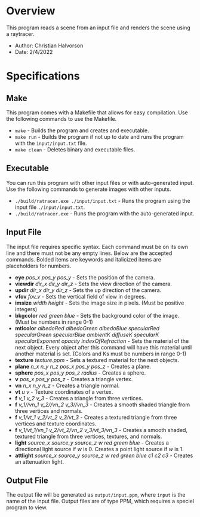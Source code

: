 # Overview
This program reads a scene from an input file and renders the scene using a raytracer.
* Author: Christian Halvorson
* Date: 2/4/2022

# Specifications

## Make
This program comes with a Makefile that allows for easy compilation. Use the following commands to use the Makefile.
* `make` - Builds the program and creates and executable.
* `make run` - Builds the program if not up to date and runs the program with the `input/input.txt` file.
* `make clean` - Deletes binary and executable files.

## Executable
You can run this program with other input files or with auto-generated input. Use the following commands to generate images with other inputs.
* `./build/ratracer.exe ./input/input.txt` - Runs the program using the input file `./input/input.txt`.
* `./build/ratracer.exe` - Runs the program with the auto-generated input.

## Input File
The input file requires specific syntax. Each command must be on its own line and there must not be any empty lines. Below are the accepted commands. Bolded items are keywords and italicized items are placeholders for numbers.
* **eye** *pos_x* *pos_y* *pos_y* - Sets the position of the camera.
* **viewdir** *dir_x* *dir_y* *dir_z* - Sets the view direction of the camera.
* **updir** *dir_x* *dir_y* *dir_z* - Sets the up direction of the camera.
* **vfov** *fov_v* - Sets the vertical field of view in degrees.
* **imsize** *width* *height* - Sets the image size in pixels. (Must be positive integers)
* **bkgcolor** *red* *green* *blue* - Sets the background color of the image. (Must be numbers in range 0-1)
* **mtlcolor** *albedoRed* *albedoGreen* *albedoBlue* *specularRed* *specularGreen* *specularBlue* *ambientK* *diffuseK* *specularK* *specularExponent* *opacity* *indexOfRefraction* - Sets the material of the next object. Every object after this command will have this material until another material is set. (Colors and Ks must be numbers in range 0-1)
* **texture** *texture.ppm* - Sets a textured material for the next objects.
* **plane** *n_x* *n_y* *n_z* *pos_x* *pos_y* *pos_z* - Creates a plane.
* **sphere** *pos_x* *pos_y* *pos_z* *radius* - Creates a sphere.
* **v** *pos_x* *pos_y* *pos_z* - Creates a triangle vertex.
* **vn** *n_x* *n_y* *n_z* - Creates a triangle normal.
* **vt** *u* *v* - Texture coordinates of a vertex.
* **f** *v_1* *v_2* *v_3* - Creates a triangle from three vertices.
* **f** *v_1//vn_1* *v_2//vn_2* *v_3//vn_3* - Creates a smooth shaded triangle from three vertices and normals.
* **f** *v_1/vt_1* *v_2/vt_2* *v_3/vt_3* - Creates a textured triangle from three vertices and texture coordinates.
* **f** *v_1/vt_1/vn_1* *v_2/vt_2/vn_2* *v_3/vt_3/vn_3* - Creates a smooth shaded, textured triangle from three vertices, textures, and normals.
* **light** *source_x* *source_y* *source_z* *w* *red* *green* *blue* - Creates a directional light source if *w* is 0. Creates a point light source if *w* is 1.
* **attlight** *source_x* *source_y* *source_z* *w* *red* *green* *blue* *c1* *c2* *c3* - Creates an attenuation light.

## Output File
The output file will be generated as `output/input.ppm`, where `input` is the name of the input file. Output files are of type PPM, which requires a speciel program to view.